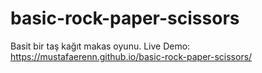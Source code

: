 # basic-rock-paper-scissors

Basit bir taş kağıt makas oyunu.
Live Demo: https://mustafaerenn.github.io/basic-rock-paper-scissors/
